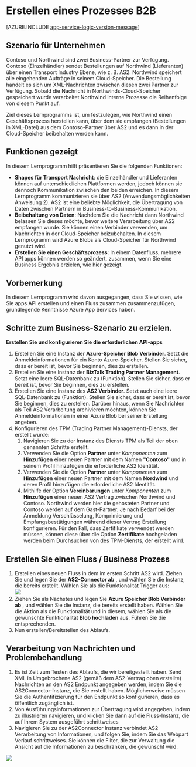 <properties 
   pageTitle="Erstellen eines Prozesses B2B in Azure-App-Verwaltungsdienst | Microsoft Azure" 
   description="So erstellen Sie einen Business-to-Business-Prozess im Überblick" 
   services="logic-apps" 
   documentationCenter=".net,nodejs,java" 
   authors="rajram" 
   manager="erikre" 
   editor=""/>

<tags
   ms.service="logic-apps"
   ms.devlang="multiple"
   ms.topic="article"
   ms.tgt_pltfrm="na"
   ms.workload="integration" 
   ms.date="04/20/2016"
   ms.author="rajram"/>

# <a name="creating-a-b2b-process"></a>Erstellen eines Prozesses B2B

[AZURE.INCLUDE [app-service-logic-version-message](../../includes/app-service-logic-version-message.md)]


## <a name="business-scenario"></a>Szenario für Unternehmen 
Contoso und Northwind sind zwei Business-Partner zur Verfügung. Contoso (Einzelhändler) sendet Bestellungen auf Northwind (Lieferanten) über einen Transport Industry Ebene, wie z. B. AS2. Northwind speichert alle eingehenden Aufträge in seinem Cloud-Speicher. Die Bestellung handelt es sich um XML-Nachrichten zwischen diesen zwei Partner zur Verfügung. Sobald die Nachricht in Northwinds-Cloud-Speicher gespeichert wurde verarbeitet Northwind interne Prozesse die Reihenfolge von diesem Punkt auf.
 
Ziel dieses Lernprogramms ist, um festzulegen, wie Northwind einen Geschäftsprozess herstellen kann, über dem sie empfangen (Bestellungen in XML-Datei) aus dem Contoso-Partner über AS2 und es dann in der Cloud-Speicher beibehalten werden kann.


## <a name="capabilities-demonstrated"></a>Funktionen gezeigt 
In diesem Lernprogramm hilft präsentieren Sie die folgenden Funktionen: 

- **Shapes für Transport Nachricht**: die Einzelhändler und Lieferanten können auf unterschiedlichen Plattformen werden, jedoch können sie dennoch Kommunikation zwischen den beiden erreichen. In diesem Lernprogramm kommunizieren sie über AS2 (Anwendungsmöglichkeiten Anweisung 2). AS2 ist eine beliebte Möglichkeit, die Übertragung von Daten zwischen Partnern in Business-to-Business-Kommunikation.
- **Beibehaltung von Daten**: Nachdem Sie die Nachricht dann Northwind belassen Sie dieses möchte, bevor weitere Verarbeitung über AS2 empfangen wurde. Sie können einen Verbinder verwenden, um Nachrichten in der Cloud-Speicher beizubehalten. In diesem Lernprogramm wird Azure Blobs als Cloud-Speicher für Northwind genutzt wird.
- **Erstellen Sie einen Geschäftsprozess**: In einem Datenfluss, mehrere API apps können werden so geändert, zusammen, wenn Sie eine Business Ergebnis erzielen, wie hier gezeigt.


## <a name="before-you-begin"></a>Vorbemerkung
In diesem Lernprogramm wird davon ausgegangen, dass Sie wissen, wie Sie apps API erstellen und einen Fluss zusammen zusammenzufügen, grundlegende Kenntnisse Azure App Services haben.


## <a name="steps-to-achieve-the-business-scenario"></a>Schritte zum Business-Szenario zu erzielen.
**Erstellen Sie und konfigurieren Sie die erforderlichen API-apps**

1. Erstellen Sie eine Instanz der **Azure-Speicher Blob Verbinder**. Setzt die Anmeldeinformationen für ein Konto Azure-Speicher. Stellen Sie sicher, dass er bereit ist, bevor Sie beginnen, dies zu erstellen.
2. Erstellen Sie eine Instanz der **BizTalk Trading Partner Management**. Setzt eine leere SQL-Datenbank zu (Funktion). Stellen Sie sicher, dass er bereit ist, bevor Sie beginnen, dies zu erstellen.
3. Erstellen Sie eine Instanz des **AS2 Verbinder**. Setzt auch eine leere SQL-Datenbank zu (Funktion). Stellen Sie sicher, dass er bereit ist, bevor Sie beginnen, dies zu erstellen. Darüber hinaus, wenn Sie Nachrichten als Teil AS2 Verarbeitung archivieren möchten, können Sie Anmeldeinformationen in einer Azure Blob bei seiner Erstellung angeben.
4. Konfigurieren des TPM (Trading Partner Management)-Diensts, der erstellt wurde:  
    1. Navigieren Sie zu der Instanz des Diensts TPM als Teil der oben genannten Schritte erstellt.
    2. Verwenden Sie die Option **Partner** unter *Komponenten* zum **Hinzufügen** einer neuen Partner mit dem Namen **"Contoso"** und in seinem Profil hinzufügen die erforderliche AS2 Identität.
    3. Verwenden Sie die Option **Partner** unter *Komponenten* zum **Hinzufügen** einer neuen Partner mit dem Namen **Nordwind** und deren Profil hinzufügen die erforderliche AS2 Identität.
    4. Mithilfe der Option **Vereinbarungen** unter *Komponenten* zum **Hinzufügen** einer neuen AS2 Vertrag zwischen Northwind und Contoso. Northwind werden hier die gehosteten Partner und Contoso werden auf dem Gast-Partner. Je nach Bedarf bei der Anmeldung Verschlüsselung, Komprimierung und Empfangsbestätigungen während dieser Vertrag Erstellung konfigurieren. Für den Fall, dass Zertifikate verwendet werden müssen, können diese über die Option **Zertifikate** hochgeladen werden beim Durchsuchen von des TPM-Diensts, der erstellt wird.


## <a name="create-a-flow--business-process"></a>Erstellen Sie einen Fluss / Business Prozess
1. Erstellen eines neuen Fluss in dem im ersten Schritt AS2 wird. Ziehen Sie und legen Sie der **AS2-Connector ab** , und wählen Sie die Instanz, die bereits erstellt. Wählen Sie als die Funktionalität Trigger aus:  
    ![][1]  
2. Ziehen Sie als Nächstes und legen Sie **Azure Speicher Blob Verbinder ab** , und wählen Sie die Instanz, die bereits erstellt haben. Wählen Sie die Aktion als die Funktionalität und in diesem, wählen Sie als die gewünschte Funktionalität **Blob hochladen** aus. Führen Sie die entsprechenden.
3. Nun erstellen/Bereitstellen des Ablaufs.


## <a name="message-processing--troubleshooting"></a>Verarbeitung von Nachrichten und Problembehandlung
1. Es ist Zeit zum Testen des Ablaufs, die wir bereitgestellt haben. Send XML in Umgebrochene AS2 (gemäß dem AS2-Vertrag oben erstellte) Nachrichten an den AS2 Endpunkt angegeben werden, indem Sie die AS2Connector-Instanz, die Sie erstellt haben. Möglicherweise müssen Sie die Authentifizierung für den Endpunkt so konfigurieren, dass es öffentlich zugänglich ist.
2. Von Ausführungsinformationen zur Übertragung wird angegeben, indem zu illustrieren navigieren, und klicken Sie dann auf die Fluss-Instanz, die auf Ihrem System ausgeführt schrittweises
3. Navigieren Sie zu der AS2Connector Instanz verbindet AS2 Verarbeitung von Informationen, und folgen Sie, indem Sie das Webpart Verlauf schrittweises. Sie können die Filter, die zur Verwaltung die Ansicht auf die Informationen zu beschränken, die gewünscht wird.

![][2]

<!--Image references-->
[1]: ./media/app-service-logic-create-a-b2b-process/Flow.png
[2]: ./media/app-service-logic-create-a-b2b-process/Tracking.png
 
